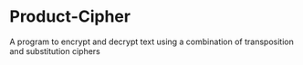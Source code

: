 # Product-Cipher
A program to encrypt and decrypt text using a combination of transposition and substitution ciphers 
